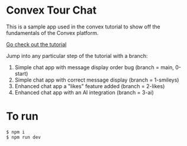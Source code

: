 # Convex Tour Chat

This is a sample app used in the convex tutorial to show off the fundamentals of
the Convex platform.

[Go check out the tutorial](https://convex.dev/start)

Jump into any particular step of the tutorial with a branch:

1.  Simple chat app with message display order bug (branch = main, 0-start)
1.  Simple chat app with correct message display (branch = 1-smileys)
1.  Enhanced chat app a "likes" feature added (branch = 2-likes)
1.  Enhanced chat app with an AI integration (branch = 3-ai)

# To run

    $ npm i
    $ npm run dev
